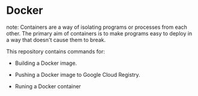 # Docker

note: Containers are a way of isolating programs or processes from each other. The primary aim of containers is to make programs easy to deploy in a way that doesn't cause them to break.

This repository contains commands for:

- Building a Docker image.

- Pushing a Docker image to Google Cloud Registry.

- Runing a Docker container
